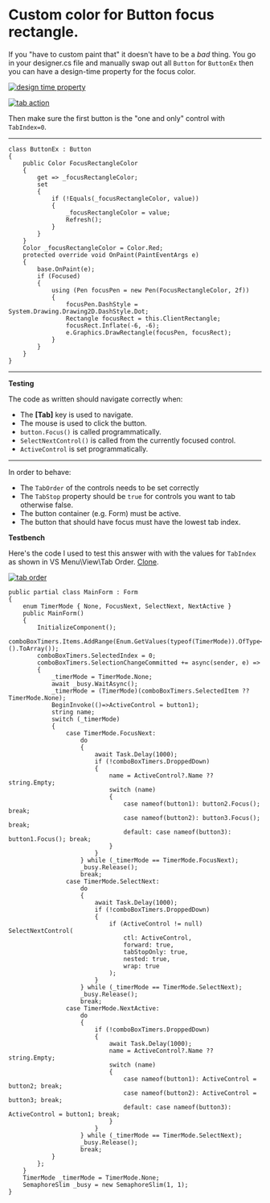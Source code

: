 # Custom color for Button focus rectangle.

If you "have to custom paint that" it doesn't have to be a _bad_ thing. You go in your designer.cs file and manually swap out all `Button` for `ButtonEx` then you can have a design-time property for the focus color.

[![design time property][1]][1]

[![tab action][2]][2]

Then make sure the first button is the "one and only" control with `TabIndex=0`.

___

```
class ButtonEx : Button
{
    public Color FocusRectangleColor
    {
        get => _focusRectangleColor;
        set
        {
            if (!Equals(_focusRectangleColor, value))
            {
                _focusRectangleColor = value;
                Refresh();
            }
        }
    }
    Color _focusRectangleColor = Color.Red;
    protected override void OnPaint(PaintEventArgs e)
    {
        base.OnPaint(e);
        if (Focused)
        {
            using (Pen focusPen = new Pen(FocusRectangleColor, 2f))
            {
                focusPen.DashStyle = System.Drawing.Drawing2D.DashStyle.Dot;
                Rectangle focusRect = this.ClientRectangle;
                focusRect.Inflate(-6, -6);
                e.Graphics.DrawRectangle(focusPen, focusRect);
            }
        }
    }
}
```
___
**Testing**

The code as written should navigate correctly when:

 - The **[Tab]** key is used to navigate.
 - The mouse is used to click the button.
 - `button.Focus()` is called programmatically.
 - `SelectNextControl()` is called from the currently focused control.
 - `ActiveControl` is set programmatically.
___
In order to behave:

 - The `TabOrder` of the controls needs to be set correctly 
 - The `TabStop` property should be `true` for controls you want to tab otherwise false.
 - The button container (e.g. Form) must be active.
 - The button that should have focus must have the lowest tab index.

**Testbench**

Here's the code I used to test this answer with with the values for `TabIndex` as shown in VS Menu\View\Tab Order. [Clone](https://github.com/IVSoftware/button-renderer.git).

[![tab order][3]][3]

```
public partial class MainForm : Form
{
    enum TimerMode { None, FocusNext, SelectNext, NextActive }
    public MainForm()
    {
        InitializeComponent();
        comboBoxTimers.Items.AddRange(Enum.GetValues(typeof(TimerMode)).OfType<object>().ToArray());
        comboBoxTimers.SelectedIndex = 0;
        comboBoxTimers.SelectionChangeCommitted += async(sender, e) =>
        {
            _timerMode = TimerMode.None;
            await _busy.WaitAsync();
            _timerMode = (TimerMode)(comboBoxTimers.SelectedItem ?? TimerMode.None);
            BeginInvoke(()=>ActiveControl = button1);
            string name;
            switch (_timerMode)
            {
                case TimerMode.FocusNext:
                    do
                    {
                        await Task.Delay(1000);
                        if (!comboBoxTimers.DroppedDown)
                        {
                            name = ActiveControl?.Name ?? string.Empty;
                            switch (name)
                            {
                                case nameof(button1): button2.Focus(); break;
                                case nameof(button2): button3.Focus(); break;
                                default: case nameof(button3): button1.Focus(); break;
                            }
                        }
                    } while (_timerMode == TimerMode.FocusNext);
                    _busy.Release();
                    break;
                case TimerMode.SelectNext:
                    do
                    {
                        await Task.Delay(1000);
                        if (!comboBoxTimers.DroppedDown)
                        {
                            if (ActiveControl != null) SelectNextControl(
                                ctl: ActiveControl,
                                forward: true,
                                tabStopOnly: true,
                                nested: true,
                                wrap: true
                            );
                        }
                    } while (_timerMode == TimerMode.SelectNext);
                    _busy.Release();
                    break;
                case TimerMode.NextActive:
                    do
                    {
                        if (!comboBoxTimers.DroppedDown)
                        {
                            await Task.Delay(1000);
                            name = ActiveControl?.Name ?? string.Empty;
                            switch (name)
                            {
                                case nameof(button1): ActiveControl = button2; break;
                                case nameof(button2): ActiveControl = button3; break;
                                default: case nameof(button3): ActiveControl = button1; break;
                            }
                        }
                    } while (_timerMode == TimerMode.SelectNext);
                    _busy.Release();
                    break;
            }
        };
    }
    TimerMode _timerMode = TimerMode.None;
    SemaphoreSlim _busy = new SemaphoreSlim(1, 1);
}
```



  [1]: https://i.stack.imgur.com/011V4.png
  [2]: https://i.stack.imgur.com/p5JJd.png
  [3]: https://i.stack.imgur.com/iRKVO.png